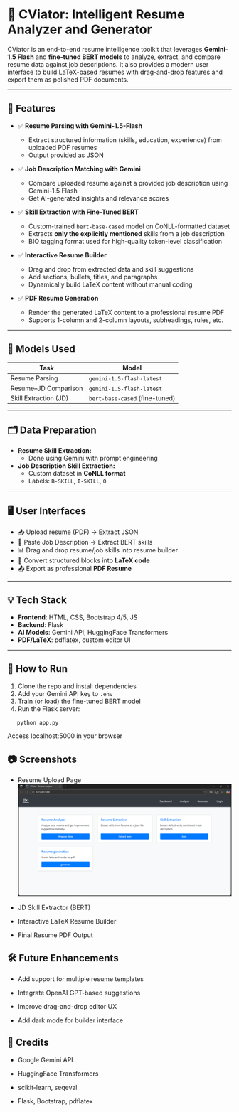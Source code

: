 # 📄 CViator: Intelligent Resume Analyzer and Generator

CViator is an end-to-end resume intelligence toolkit that leverages **Gemini-1.5 Flash** and **fine-tuned BERT models** to analyze, extract, and compare resume data against job descriptions. It also provides a modern user interface to build LaTeX-based resumes with drag-and-drop features and export them as polished PDF documents.

---

## 🚀 Features

- ✅ **Resume Parsing with Gemini-1.5-Flash**
  - Extract structured information (skills, education, experience) from uploaded PDF resumes
  - Output provided as JSON

- ✅ **Job Description Matching with Gemini**
  - Compare uploaded resume against a provided job description using Gemini-1.5 Flash
  - Get AI-generated insights and relevance scores

- ✅ **Skill Extraction with Fine-Tuned BERT**
  - Custom-trained `bert-base-cased` model on CoNLL-formatted dataset
  - Extracts **only the explicitly mentioned** skills from a job description
  - BIO tagging format used for high-quality token-level classification

- ✅ **Interactive Resume Builder**
  - Drag and drop from extracted data and skill suggestions
  - Add sections, bullets, titles, and paragraphs
  - Dynamically build LaTeX content without manual coding

- ✅ **PDF Resume Generation**
  - Render the generated LaTeX content to a professional resume PDF
  - Supports 1-column and 2-column layouts, subheadings, rules, etc.

---

## 🧠 Models Used

| Task                    | Model                       |
|-------------------------|-----------------------------|
| Resume Parsing          | `gemini-1.5-flash-latest`   |
| Resume–JD Comparison    | `gemini-1.5-flash-latest`   |
| Skill Extraction (JD)   | `bert-base-cased` (fine-tuned) |

---

## 🗂️ Data Preparation

- **Resume Skill Extraction:**
  - Done using Gemini with prompt engineering
- **Job Description Skill Extraction:**
  - Custom dataset in **CoNLL format**
  - Labels: `B-SKILL`, `I-SKILL`, `O`

---

## 🖥️ User Interfaces

- 📥 Upload resume (PDF) → Extract JSON
- 📝 Paste Job Description → Extract BERT skills
- 📊 Drag and drop resume/job skills into resume builder
- 📄 Convert structured blocks into **LaTeX code**
- 📤 Export as professional **PDF Resume**

---

## 💡 Tech Stack

- **Frontend**: HTML, CSS, Bootstrap 4/5, JS
- **Backend**: Flask
- **AI Models**: Gemini API, HuggingFace Transformers
- **PDF/LaTeX**: pdflatex, custom editor UI

---

## 📌 How to Run

1. Clone the repo and install dependencies
2. Add your Gemini API key to `.env`
3. Train (or load) the fine-tuned BERT model
4. Run the Flask server:
```bash
   python app.py
```


Access localhost:5000 in your browser

## 📷 Screenshots
- Resume Upload Page
![](static/imgs/db.png)
- JD Skill Extractor (BERT)

- Interactive LaTeX Resume Builder

- Final Resume PDF Output

## 🛠️ Future Enhancements
- Add support for multiple resume templates

- Integrate OpenAI GPT-based suggestions

- Improve drag-and-drop editor UX

- Add dark mode for builder interface

## 🙌 Credits
- Google Gemini API

- HuggingFace Transformers

- scikit-learn, seqeval

- Flask, Bootstrap, pdflatex


